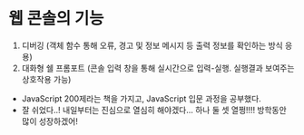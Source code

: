 # 웹 콘솔의 기능
1. 디버깅 (객체 함수 통해 오류, 경고 및 정보 메시지 등 출력 정보를 확인하는 방식 응용)
2. 대화형 쉘 프롬포트 (콘솔 입력 창을 통해 실시간으로 입력-실행. 실행결과 보여주는 상호작용 가능)

- JavaScript 200제라는 책을 가지고, JavaScript 입문 과정을 공부했다.
- 잘 쉬었다..! 내일부터는 진심으로 열심히 해야겠다... 하나 둘 셋 열쩡!!!! 방학동안 많이 성장하겠어!